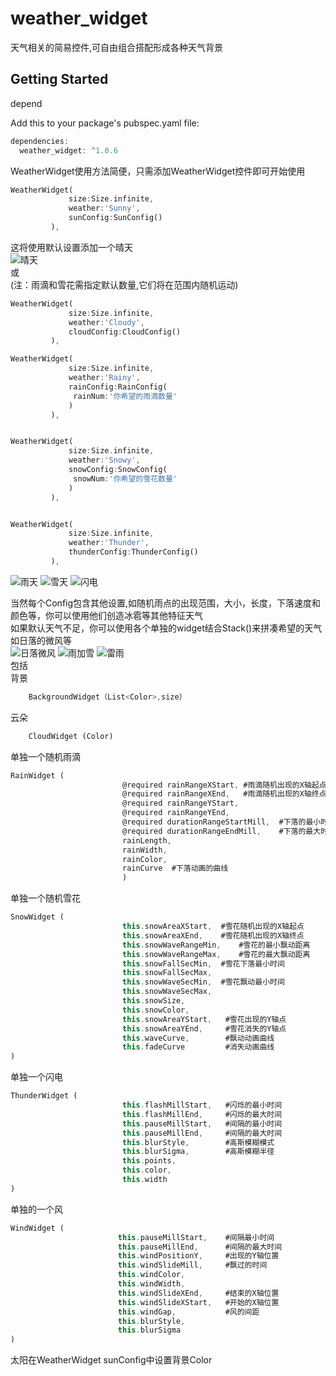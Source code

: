 # weather_widget

天气相关的简易控件,可自由组合搭配形成各种天气背景

## Getting Started
depend

Add this to your package's pubspec.yaml file:

```dart
dependencies:
  weather_widget: ^1.0.6
```

WeatherWidget使用方法简便，只需添加WeatherWidget控件即可开始使用

```dart
WeatherWidget(
             size:Size.infinite,
             weather:'Sunny',
             sunConfig:SunConfig()
         ),   
```
这将使用默认设置添加一个晴天  
![晴天](https://github.com/carendule/WeatherWidget/blob/master/image/1.gif)  
或  
(注：雨滴和雪花需指定默认数量,它们将在范围内随机运动)
```dart
WeatherWidget(
             size:Size.infinite,
             weather:'Cloudy',
             cloudConfig:CloudConfig()
         ),

WeatherWidget(
             size:Size.infinite,
             weather:'Rainy',
             rainConfig:RainConfig(
              rainNum:'你希望的雨滴数量' 
             )
         ),


WeatherWidget(
             size:Size.infinite,
             weather:'Snowy',
             snowConfig:SnowConfig(
              snowNum:'你希望的雪花数量' 
             )
         ),


WeatherWidget(
             size:Size.infinite,
             weather:'Thunder',
             thunderConfig:ThunderConfig()
         ),
```
![雨天](https://github.com/carendule/WeatherWidget/blob/master/image/2.gif)
![雪天](https://github.com/carendule/WeatherWidget/blob/master/image/3.gif)
![闪电](https://github.com/carendule/WeatherWidget/blob/master/image/4.gif)  

当然每个Config包含其他设置,如随机雨点的出现范围，大小，长度，下落速度和颜色等，你可以使用他们创造冰雹等其他特征天气  
如果默认天气不足，你可以使用各个单独的widget结合Stack()来拼凑希望的天气  
如日落的微风等  
![日落微风](https://github.com/carendule/WeatherWidget/blob/master/image/6.gif)
![雨加雪](https://github.com/carendule/WeatherWidget/blob/master/image/5.gif)
![雷雨](https://github.com/carendule/WeatherWidget/blob/master/image/7.gif)  
包括  
背景
```dart
    BackgroundWidget（List<Color>,size）
```  
云朵  
```dart
    CloudWidget (Color)
```
单独一个随机雨滴 
```dart
RainWidget (
                         @required rainRangeXStart, #雨滴随机出现的X轴起点
                         @required rainRangeXEnd,   #雨滴随机出现的X轴终点
                         @required rainRangeYStart,
                         @required rainRangeYEnd,
                         @required durationRangeStartMill,  #下落的最小时间
                         @required durationRangeEndMill,    #下落的最大时间
                         rainLength,
                         rainWidth,
                         rainColor,
                         rainCurve  #下落动画的曲线
                         )
```
单独一个随机雪花 
```dart
SnowWidget (
                         this.snowAreaXStart,  #雪花随机出现的X轴起点
                         this.snowAreaXEnd,    #雪花随机出现的X轴终点
                         this.snowWaveRangeMin,    #雪花的最小飘动距离
                         this.snowWaveRangeMax,    #雪花的最大飘动距离
                         this.snowFallSecMin,  #雪花下落最小时间
                         this.snowFallSecMax,  
                         this.snowWaveSecMin,  #雪花飘动最小时间
                         this.snowWaveSecMax,
                         this.snowSize,
                         this.snowColor,
                         this.snowAreaYStart,   #雪花出现的Y轴点
                         this.snowAreaYEnd,     #雪花消失的Y轴点
                         this.waveCurve,        #飘动动画曲线
                         this.fadeCurve         #消失动画曲线
)
```
单独一个闪电 
```dart
ThunderWidget (
                         this.flashMillStart,   #闪烁的最小时间
                         this.flashMillEnd,     #闪烁的最大时间
                         this.pauseMillStart,   #间隔的最小时间
                         this.pauseMillEnd,     #间隔的最大时间
                         this.blurStyle,        #高斯模糊模式
                         this.blurSigma,        #高斯模糊半径
                         this.points,
                         this.color,
                         this.width
)
```
单独的一个风 
```dart
WindWidget (
                        this.pauseMillStart,    #间隔最小时间
                        this.pauseMillEnd,      #间隔的最大时间
                        this.windPositionY,     #出现的Y轴位置
                        this.windSlideMill,     #飘过的时间
                        this.windColor,
                        this.windWidth,
                        this.windSlideXEnd,     #结束的X轴位置
                        this.windSlideXStart,   #开始的X轴位置
                        this.windGap,           #风的间距
                        this.blurStyle,
                        this.blurSigma
)
```

太阳在WeatherWidget sunConfig中设置背景Color
